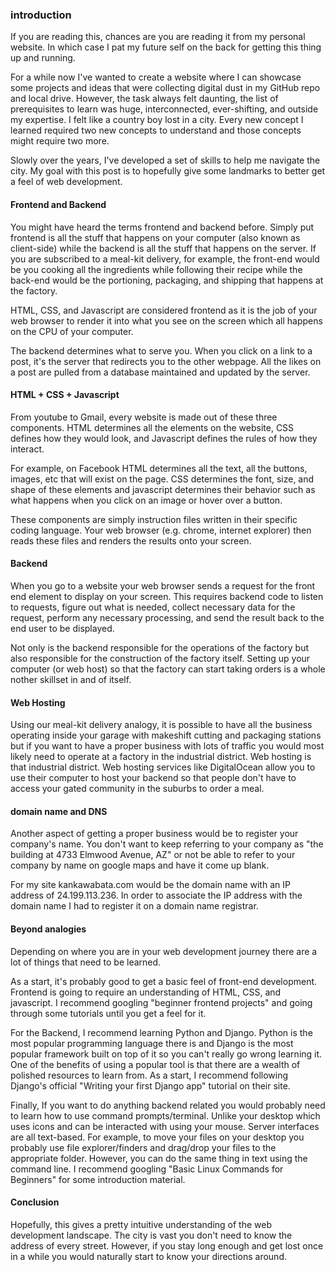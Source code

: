 ### introduction  

If you are reading this, chances are you are reading it from my personal website. In which case I pat my future self on the back for getting this thing up and running.

For a while now I've wanted to create a website where I can showcase some projects and ideas that were collecting digital dust in my GitHub repo and local drive. However, the task always felt daunting, the list of prerequisites to learn was huge, interconnected, ever-shifting, and outside my expertise. I felt like a country boy lost in a city. Every new concept I learned required two new concepts to understand and those concepts might require two more.

Slowly over the years, I've developed a set of skills to help me navigate the city. My goal with this post is to hopefully give some landmarks to better get a feel of web development.

#### Frontend and Backend  

You might have heard the terms frontend and backend before. Simply put frontend is all the stuff that happens on your computer (also known as client-side) while the backend is all the stuff that happens on the server. If you are subscribed to a meal-kit delivery, for example, the front-end would be you cooking all the ingredients while following their recipe while the back-end would be the portioning, packaging, and shipping that happens at the factory.

HTML, CSS, and Javascript are considered frontend as it is the job of your web browser to render it into what you see on the screen which all happens on the CPU of your computer.

The backend determines what to serve you. When you click on a link to a post, it's the server that redirects you to the other webpage. All the likes on a post are pulled from a database maintained and updated by the server.

#### HTML + CSS + Javascript  

From youtube to Gmail, every website is made out of these three components. HTML determines all the elements on the website, CSS defines how they would look, and Javascript defines the rules of how they interact.

For example, on Facebook HTML determines all the text, all the buttons, images, etc that will exist on the page. CSS determines the font, size, and shape of these elements and javascript determines their behavior such as what happens when you click on an image or hover over a button.

These components are simply instruction files written in their specific coding language. Your web browser (e.g. chrome, internet explorer) then reads these files and renders the results onto your screen.

#### Backend  

When you go to a website your web browser sends a request for the front end element to display on your screen. This requires backend code to listen to requests, figure out what is needed, collect necessary data for the request, perform any necessary processing, and send the result back to the end user to be displayed.

Not only is the backend responsible for the operations of the factory but also responsible for the construction of the factory itself. Setting up your computer (or web host) so that the factory can start taking orders is a whole nother skillset in and of itself.

#### Web Hosting  

Using our meal-kit delivery analogy, it is possible to have all the business operating inside your garage with makeshift cutting and packaging stations but if you want to have a proper business with lots of traffic you would most likely need to operate at a factory in the industrial district. Web hosting is that industrial district. Web hosting services like DigitalOcean allow you to use their computer to host your backend so that people don't have to access your gated community in the suburbs to order a meal.

#### domain name and DNS  

Another aspect of getting a proper business would be to register your company's name. You don't want to keep referring to your company as "the building at 4733 Elmwood Avenue, AZ" or not be able to refer to your company by name on google maps and have it come up blank.

For my site kankawabata.com would be the domain name with an IP address of 24.199.113.236. In order to associate the IP address with the domain name I had to register it on a domain name registrar.

#### Beyond analogies  

Depending on where you are in your web development journey there are a lot of things that need to be learned.

As a start, it's probably good to get a basic feel of front-end development. Frontend is going to require an understanding of HTML, CSS, and javascript. I recommend googling "beginner frontend projects" and going through some tutorials until you get a feel for it.

For the Backend, I recommend learning Python and Django. Python is the most popular programming language there is and Django is the most popular framework built on top of it so you can't really go wrong learning it. One of the benefits of using a popular tool is that there are a wealth of polished resources to learn from. As a start, I recommend following Django's official "Writing your first Django app" tutorial on their site.

Finally, If you want to do anything backend related you would probably need to learn how to use command prompts/terminal. Unlike your desktop which uses icons and can be interacted with using your mouse. Server interfaces are all text-based. For example, to move your files on your desktop you probably use file explorer/finders and drag/drop your files to the appropriate folder. However, you can do the same thing in text using the command line. I recommend googling "Basic Linux Commands for Beginners" for some introduction material.

#### Conclusion  

Hopefully, this gives a pretty intuitive understanding of the web development landscape. The city is vast you don't need to know the address of every street. However, if you stay long enough and get lost once in a while you would naturally start to know your directions around.